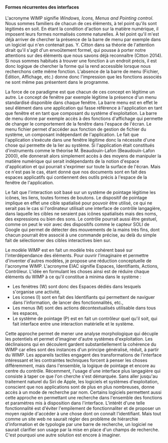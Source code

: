 #### Formes récurrentes des interfaces

L'acronyme WIMP signifie *Windows, Icons, Menus and Pointing control*. Nous sommes familiers de chacun de ces éléments, à tel point qu'ils sont légitimés en soit. En étant la condition d'action sur la matière numérique, il imposent leurs formes normalisés comme naturelles. À tel point qu'il m'est déjà arriver de chercher la présence de la barre de menu par exemple dans un logiciel qui n'en contenait pas. Y. Citton dans sa théorie de l'attention dirait qu'il s'agit d'un envoûtement formel, qui pousse à porter notre attentions sur des éléments que nous savons déjà reconnaître (Citton 2014). Si nous sommes habitués à trouver une fonction à un endroit précis, il est donc logique de chercher la forme qui la rend accessible lorsque nous recherchons cette même fonction. L'absence de la barre de menu (Fichier, Édition, Affichage, etc.) donne donc l'impression que les fonctions associés ne sont même pas présentent dans le programme. 

La force de ce paradigme est que chacun de ces concept en légitime un autre. Le concept de fenêtre par exemple légitime la présence d'un menu standardisé disponible dans chaque fenêtre. La barre menu est en effet le seul élément dans une application qui fasse référence à l'application en tant que fenêtre et en tant que composant du système d'exploitation. La barre de menu donne par exemple accès à des fonctions d'affichage qui permette de changer le comportement de la fenêtre dans l'espace de l'écran. Le menu fichier permet d'accéder aux fonction de gestion de fichier du système, un composant indépendant de l'application. Le fait que l'application s’exécute dans une fenêtre légitime donc la nécessite d'une chose qui permette de la lier au système. Si l'application était constitués d'instruments comme le théorise M. Beaudouin-Lafon (Beaudouin-Lafon 2000), elle donnerait alors simplement accès à des moyens de manipuler la matière numérique qui serait indépendants de la notion d'espace d'application et qui pourrait s'exprimer sur toute la surface de l'écran. Mais ce n'est pas le cas, étant donné que nos documents sont en fait des espaces applicatifs qui contiennent des outils précis à l'espace de la fenêtre de l'application.

Le fait que l'interaction soit basé sur un système de pointage légitime les icônes, les liens, toutes formes de boutons. Le dispositif de pointage implique en effet une cible spatialisé pour pouvoir être utilisé, ce qui ne serait pas le cas si l'ordinateur utilisait une interface de contrôle langagière, dans laquelle les cibles ne seraient pas icônes spatialisés mais des noms, des expressions ou bien des sons. Le contrôle pourrait aussi être gestuel, comme on peut le voir avec des dispositifs comme le capteur SOLI de Google qui permet de détecter des mouvements de la mains très fins, dont chacun pourrait être associé à une commande précise, au delà du simple fait de sélectionner des cibles interactives bien sur. 

Le modèle WIMP est en fait un modèle très cohérent basé sur l'interdépendance des éléments. Pour ouvrir l'imaginaire et permettre d'inventer d'autres modèles, je propose une réduction conceptuelle de l'acronyme WIMP. L'acronyme EIAC signifie Espaces, Identifiants, Actions, Contrôleur. L'idée en formulant les choses ainsi est de réduire chaque éléments du WIMP à ce qu'il constitue à minima dans le système :
+ Les fenètres (W) sont donc des Espaces dédiés dans lesquels s'organise une activité,
+ Les icones (I) sont en fait des Identifiants qui permettent de naviguer dans l'information, de lancer des fonctionnalités, etc.,
+ Les menus (M) sont des actions décontextualisés utilisable dans tous les espaces,
+ Le système de pointage (P) est en fait un contrôleur quel qu'il soit, qui fait interface entre une interaction matérielle et le système.

Cette approche permet de mener une analyse morphologique qui décuple les potentiels et permet d'imaginer d'autre systèmes d'exploitation. Les déclinaisons qui en découlent gardent substantiellement la cohérence du WIMP car elles sont des instances d'un principe généralisé, réduit, à partir du WIMP. Les appareils tactiles engagent des transformations de l'interface intéressant et les contraintes techniques forcent à penser les choses différemment, mais dans l'ensemble, la logique de pointage et encore au centre du contrôle. Récemment, l'usage d'une interface plus langagière qui consiste à taper ce que l'on cherche s'est démarquée. Sans aller jusqu'au traitement naturel du Siri de Apple, les logiciels et systèmes d'exploitation, conscient que nos applications sont de plus en plus nombreuses, donne accès à un mode de recherche par nom. Certains logiciels permettent aussi cette approche en permettant une recherche dans l'ensemble des fonctions et paramètres mis à disposition dans l'interface. L’intérêt d'une telle fonctionnalité est d'éviter l'empilement de fonctionnaliter et de proposer un moyen rapide d'accéder à une chose dont on connaît l'identifiant. Mais tout comme un site web ne saurait régler des problème de hiérarchie d'information et de typologie par une barre de recherche, un logiciel ne saurait clarifier son usage par la mise en place d'un champs de recherche. C'est pourquoi une autre solution est encore à imaginer.

